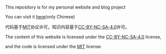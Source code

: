 This repository is for my personal website and blog project

You can visit it [here](https://me.unco.site)(only Chinese)

代码基于[MIT](MIT)协议许可，知识内容基于[CC-BY-NC-SA-4.0](CC-BY-NC-SA-4.0)许可。

The content of this website is licensed under the [CC-BY-NC-SA-4.0](CC-BY-NC-SA-4.0) license,

and the code is licensed under the [MIT](MIT) license.
